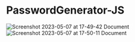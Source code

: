 # PasswordGenerator-JS

![Screenshot 2023-05-07 at 17-49-42 Document](https://user-images.githubusercontent.com/97360825/236677079-729dd28e-2481-4da0-911e-9d5e40ee9d31.png)
![Screenshot 2023-05-07 at 17-50-11 Document](https://user-images.githubusercontent.com/97360825/236677126-bb41c77d-e26e-4a93-a3b0-5291d412f2b7.png)
